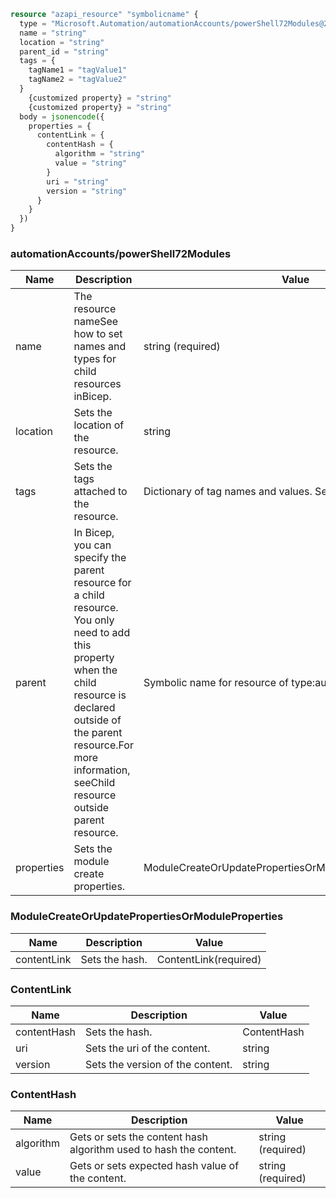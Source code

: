 ```terraform
resource "azapi_resource" "symbolicname" {
  type = "Microsoft.Automation/automationAccounts/powerShell72Modules@2023-11-01"
  name = "string"
  location = "string"
  parent_id = "string"
  tags = {
    tagName1 = "tagValue1"
    tagName2 = "tagValue2"
  }
    {customized property} = "string"
    {customized property} = "string"
  body = jsonencode({
    properties = {
      contentLink = {
        contentHash = {
          algorithm = "string"
          value = "string"
        }
        uri = "string"
        version = "string"
      }
    }
  })
}

```

### automationAccounts/powerShell72Modules

| Name | Description | Value |
|-|-|-|
| name | The resource nameSee how to set names and types for child resources inBicep. | string (required) |
| location | Sets the location of the resource. | string |
| tags | Sets the tags attached to the resource. | Dictionary of tag names and values. SeeTags in templates |
| parent | In Bicep, you can specify the parent resource for a child resource. You only need to add this property when the child resource is declared outside of the parent resource.For more information, seeChild resource outside parent resource. | Symbolic name for resource of type:automationAccounts |
| properties | Sets the module create properties. | ModuleCreateOrUpdatePropertiesOrModuleProperties(required) |


### ModuleCreateOrUpdatePropertiesOrModuleProperties

| Name | Description | Value |
|-|-|-|
| contentLink | Sets the hash. | ContentLink(required) |


### ContentLink

| Name | Description | Value |
|-|-|-|
| contentHash | Sets the hash. | ContentHash |
| uri | Sets the uri of the content. | string |
| version | Sets the version of the content. | string |


### ContentHash

| Name | Description | Value |
|-|-|-|
| algorithm | Gets or sets the content hash algorithm used to hash the content. | string (required) |
| value | Gets or sets expected hash value of the content. | string (required) |


